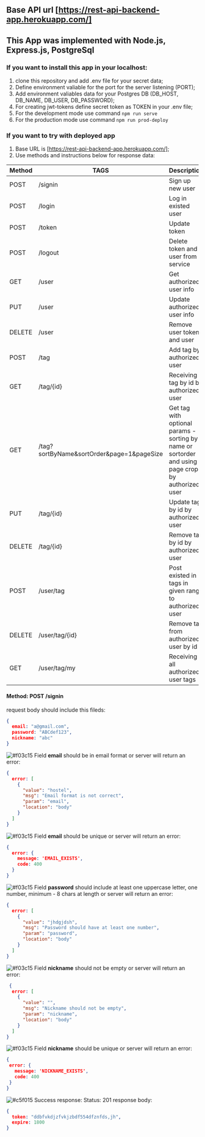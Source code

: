 ## Base API url [https://rest-api-backend-app.herokuapp.com/]
## This App was implemented with Node.js, Express.js, PostgreSql
### If you want to install this app in your localhost:
1. clone this repository and add .env file for your secret data;
2. Define environment valiable for the port for the server listening (PORT);
3. Add environment valiables data for your Postgres DB (DB_HOST, DB_NAME, DB_USER, DB_PASSWORD);
4. For creating jwt-tokens define secret token as TOKEN in your .env file;
5. For the development mode use command ```npm run serve```
6. For the production mode use command ```npm run prod-deploy```

### If you want to try with deployed app
1. Base URL is [https://rest-api-backend-app.herokuapp.com/];
2. Use methods and instructions below for response data:

| Method | TAGS | Description |
| ------ | ------ | ------ |
| POST | /signin | Sign up new user |
| POST | /login | Log in existed user |
| POST | /token | Update token |
| POST | /logout | Delete token and user from service |
| GET | /user | Get authorized user info |
| PUT | /user | Update authorized user info |
| DELETE | /user | Remove user token and user |
| POST | /tag | Add tag by authorized user |
| GET | /tag/{id} | Receiving tag by id by authorized user |
| GET | /tag?sortByName&sortOrder&page=1&pageSize | Get tag with optional params - sorting by name or sortorder and using page crops by authorized user |
| PUT | /tag/{id} | Update tag by id by authorized user |
| DELETE | /tag/{id} | Remove tag by id by authorized user |
| POST | /user/tag | Post existed in tags in given range to authorized user |
| DELETE | /user/tag/{id} | Remove tag from authorized user by id |
| GET | /user/tag/my | Receiving all authorized user tags |

#### Method: POST /signin
request body should include this fileds:
```json
{
  email: "a@gmail.com",
  password: "ABCdef123",
  nickname: "abc"
}
```

![#f03c15](https://via.placeholder.com/15/f03c15/f03c15.png) Field **email** should be in email format or server will return an error:
```json
{ 
  error: [
    {
      "value": "hostel",
      "msg": "Email format is not correct",
      "param": "email",
      "location": "body"
    }
  ] 
}
```

![#f03c15](https://via.placeholder.com/15/f03c15/f03c15.png) Field **email** should be unique or server will return an error:
```json
{
  error: {
    message: 'EMAIL_EXISTS',
    code: 400
  }
}
```

![#f03c15](https://via.placeholder.com/15/f03c15/f03c15.png) Field **password** should include at least one uppercase letter, one number, minimum - 8 chars at length or server will return an error:
```json
{ 
  error: [
    {
      "value": "jhdgjdsh",
      "msg": "Password should have at least one number",
      "param": "password",
      "location": "body"
    }
  ] 
}
```

![#f03c15](https://via.placeholder.com/15/f03c15/f03c15.png) Field **nickname** should not be empty or server will return an error:
```json
 { 
  error: [
    {
      "value": "",
      "msg": "Nickname should not be empty",
      "param": "nickname",
      "location": "body"
    }
  ] 
}
```

 ![#f03c15](https://via.placeholder.com/15/f03c15/f03c15.png) Field **nickname** should be unique or server will return an error:
 ```json
 {
  error: {
    message: 'NICKNAME_EXISTS',
    code: 400
  }
}   
```

![#c5f015](https://via.placeholder.com/15/c5f015/c5f015.png) Success response:
Status: 201
response body: 

```json
{
  token: "ddbfvkdjzfvkjzbdf554dfznfds,jh",
  expire: 1800
}
```
